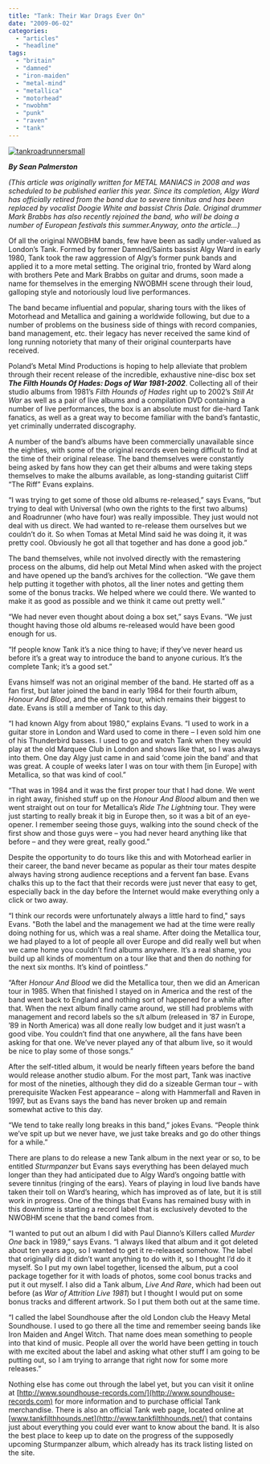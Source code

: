 ```yaml
---
title: "Tank: Their War Drags Ever On"
date: "2009-06-02"
categories: 
  - "articles"
  - "headline"
tags: 
  - "britain"
  - "damned"
  - "iron-maiden"
  - "metal-mind"
  - "metallica"
  - "motorhead"
  - "nwobhm"
  - "punk"
  - "raven"
  - "tank"
---
```


[![tankroadrunnersmall](http://www.hellbound.ca/wp-content/uploads/2009/05/tankroadrunnersmall.jpg "tankroadrunnersmall")](http://www.hellbound.ca/wp-content/uploads/2009/05/tankroadrunnersmall.jpg)

_**By Sean Palmerston**_

_(This article was originally written for METAL MANIACS in 2008 and was scheduled to be published earlier this year. Since its completion, Algy Ward has officially retired from the band due to severe tinnitus and has been replaced by vocalist Doogie White and bassist Chris Dale. Original drummer Mark Brabbs has also recently rejoined the band, who will be doing a number of European festivals this summer.Anyway, onto the article...)_

Of all the original NWOBHM bands, few have been as sadly under-valued as London’s Tank. Formed by former Damned/Saints bassist Algy Ward in early 1980, Tank took the raw aggression of Algy’s former punk bands and applied it to a more metal setting. The original trio, fronted by Ward along with brothers Pete and Mark Brabbs on guitar and drums, soon made a name for themselves in the emerging NWOBMH scene through their loud, galloping style and notoriously loud live performances.

The band became influential and popular, sharing tours with the likes of Motorhead and Metallica and gaining a worldwide following, but due to a number of problems on the business side of things with record companies, band management, etc. their legacy has never received the same kind of long running notoriety that many of their original counterparts have received.

Poland’s Metal Mind Productions is hoping to help alleviate that problem through their recent release of the incredible, exhaustive nine-disc box set _**The Filth Hounds Of Hades: Dogs of War 1981-2002**_. Collecting all of their studio albums from 1981’s _Filth Hounds of Hades_ right up to 2002’s _Still At War_ as well as a pair of live albums and a compilation DVD containing a number of live performances, the box is an absolute must for die-hard Tank fanatics, as well as a great way to become familiar with the band’s fantastic, yet criminally underrated discography.

A number of the band’s albums have been commercially unavailable since the eighties, with some of the original records even being difficult to find at the time of their original release. The band themselves were constantly being asked by fans how they can get their albums and were taking steps themselves to make the albums available, as long-standing guitarist Cliff “The Riff” Evans explains.

“I was trying to get some of those old albums re-released,” says Evans, “but trying to deal with Universal (who own the rights to the first two albums) and Roadrunner (who have four) was really impossible. They just would not deal with us direct. We had wanted to re-release them ourselves but we couldn’t do it. So when Tomas at Metal Mind said he was doing it, it was pretty cool. Obviously he got all that together and has done a good job.”

The band themselves, while not involved directly with the remastering process on the albums, did help out Metal Mind when asked with the project and have opened up the band’s archives for the collection. “We gave them help putting it together with photos, all the liner notes and getting them some of the bonus tracks. We helped where we could there. We wanted to make it as good as possible and we think it came out pretty well.”

“We had never even thought about doing a box set,” says Evans. “We just thought having those old albums re-released would have been good enough for us.

“If people know Tank it’s a nice thing to have; if they’ve never heard us before it’s a great way to introduce the band to anyone curious. It’s the complete Tank; it’s a good set.”

Evans himself was not an original member of the band. He started off as a fan first, but later joined the band in early 1984 for their fourth album, _Honour And Blood_, and the ensuing tour, which remains their biggest to date. Evans is still a member of Tank to this day.

“I had known Algy from about 1980,” explains Evans. “I used to work in a guitar store in London and Ward used to come in there – I even sold him one of his Thunderbird basses. I used to go and watch Tank when they would play at the old Marquee Club in London and shows like that, so I was always into them. One day Algy just came in and said ‘come join the band’ and that was great. A couple of weeks later I was on tour with them \[in Europe\] with Metallica, so that was kind of cool.”

“That was in 1984 and it was the first proper tour that I had done. We went in right away, finished stuff up on the _Honour And Blood_ album and then we went straight out on tour for Metallica’s _Ride The Lightning_ tour. They were just starting to really break it big in Europe then, so it was a bit of an eye-opener. I remember seeing those guys, walking into the sound check of the first show and those guys were – you had never heard anything like that before – and they were great, really good.”

Despite the opportunity to do tours like this and with Motorhead earlier in their career, the band never became as popular as their tour mates despite always having strong audience receptions and a fervent fan base. Evans chalks this up to the fact that their records were just never that easy to get, especially back in the day before the Internet would make everything only a click or two away.

“I think our records were unfortunately always a little hard to find," says Evans. "Both the label and the management we had at the time were really doing nothing for us, which was a real shame. After doing the Metallica tour, we had played to a lot of people all over Europe and did really well but when we came home you couldn’t find albums anywhere. It’s a real shame, you build up all kinds of momentum on a tour like that and then do nothing for the next six months. It’s kind of pointless.”

“After _Honour And Blood_ we did the Metallica tour, then we did an American tour in 1985. When that finished I stayed on in America and the rest of the band went back to England and nothing sort of happened for a while after that. When the next album finally came around, we still had problems with management and record labels so the s/t album (released in ’87 in Europe, ’89 in North America) was all done really low budget and it just wasn’t a good vibe. You couldn’t find that one anywhere, all the fans have been asking for that one. We’ve never played any of that album live, so it would be nice to play some of those songs.”

After the self-titled album, it would be nearly fifteen years before the band would release another studio album. For the most part, Tank was inactive for most of the nineties, although they did do a sizeable German tour – with prerequisite Wacken Fest appearance – along with Hammerfall and Raven in 1997, but as Evans says the band has never broken up and remain somewhat active to this day.

“We tend to take really long breaks in this band,” jokes Evans. “People think we’ve spit up but we never have, we just take breaks and go do other things for a while.”

There are plans to do release a new Tank album in the next year or so, to be entitled _Sturmpanzer_ but Evans says everything has been delayed much longer than they had anticipated due to Algy Ward’s ongoing battle with severe tinnitus (ringing of the ears). Years of playing in loud live bands have taken their toll on Ward’s hearing, which has improved as of late, but it is still work in progress. One of the things that Evans has remained busy with in this downtime is starting a record label that is exclusively devoted to the NWOBHM scene that the band comes from.

“I wanted to put out an album I did with Paul Dianno’s Killers called _Murder One_ back in 1989,” says Evans. “I always liked that album and it got deleted about ten years ago, so I wanted to get it re-released somehow. The label that originally did it didn’t want anything to do with it, so I thought I’d do it myself. So I put my own label together, licensed the album, put a cool package together for it with loads of photos, some cool bonus tracks and put it out myself. I also did a Tank album, _Live And Rare_, which had been out before (as _War of Attrition Live 1981_) but I thought I would put on some bonus tracks and different artwork. So I put them both out at the same time.

“I called the label Soundhouse after the old London club the Heavy Metal Soundhouse. I used to go there all the time and remember seeing bands like Iron Maiden and Angel Witch. That name does mean something to people into that kind of music. People all over the world have been getting in touch with me excited about the label and asking what other stuff I am going to be putting out, so I am trying to arrange that right now for some more releases.”

Nothing else has come out through the label yet, but you can visit it online at [http://www.soundhouse-records.com/](http://www.soundhouse-records.com) for more information and to purchase official Tank merchandise. There is also an official Tank web page, located online at [www.tankfilthhounds.net](http://www.tankfilthhounds.net/) that contains just about everything you could ever want to know about the band. It is also the best place to keep up to date on the progress of the supposedly upcoming Sturmpanzer album, which already has its track listing listed on the site.
